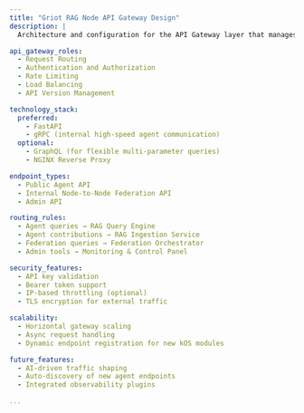 ```yaml
---
title: "Griot RAG Node API Gateway Design"
description: |
  Architecture and configuration for the API Gateway layer that manages external and internal agent access to the Griot RAG services within kOS.

api_gateway_roles:
  - Request Routing
  - Authentication and Authorization
  - Rate Limiting
  - Load Balancing
  - API Version Management

technology_stack:
  preferred:
    - FastAPI
    - gRPC (internal high-speed agent communication)
  optional:
    - GraphQL (for flexible multi-parameter queries)
    - NGINX Reverse Proxy

endpoint_types:
  - Public Agent API
  - Internal Node-to-Node Federation API
  - Admin API

routing_rules:
  - Agent queries → RAG Query Engine
  - Agent contributions → RAG Ingestion Service
  - Federation queries → Federation Orchestrator
  - Admin tools → Monitoring & Control Panel

security_features:
  - API key validation
  - Bearer token support
  - IP-based throttling (optional)
  - TLS encryption for external traffic

scalability:
  - Horizontal gateway scaling
  - Async request handling
  - Dynamic endpoint registration for new kOS modules

future_features:
  - AI-driven traffic shaping
  - Auto-discovery of new agent endpoints
  - Integrated observability plugins

...
```


